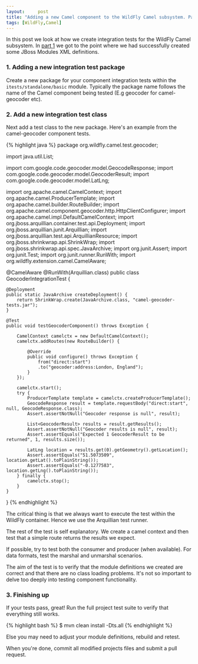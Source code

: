```yaml
---
layout:     post
title: "Adding a new Camel component to the WildFly Camel subsystem. Part 2"
tags: [WildFly,Camel]
---
```


In this post we look at how we create integration tests for the WildFly Camel subsystem. In [part 1](/2017/09/25/adding-a-new-component-to-the-wildfly-camel-subsystem-part1) we got to the point where we had successfully created some JBoss Modules XML definitions. 

### 1. Adding a new integration test package

Create a new package for your component integration tests within the `itests/standalone/basic` module. Typically the package name follows the name of the Camel component being tested (E.g geocoder for camel-geocoder etc).

### 2. Add a new integration test class

Next add a test class to the new package. Here's an example from the camel-geocoder component tests.

{% highlight java %}
package org.wildfly.camel.test.geocoder;

import java.util.List;

import com.google.code.geocoder.model.GeocodeResponse;
import com.google.code.geocoder.model.GeocoderResult;
import com.google.code.geocoder.model.LatLng;

import org.apache.camel.CamelContext;
import org.apache.camel.ProducerTemplate;
import org.apache.camel.builder.RouteBuilder;
import org.apache.camel.component.geocoder.http.HttpClientConfigurer;
import org.apache.camel.impl.DefaultCamelContext;
import org.jboss.arquillian.container.test.api.Deployment;
import org.jboss.arquillian.junit.Arquillian;
import org.jboss.arquillian.test.api.ArquillianResource;
import org.jboss.shrinkwrap.api.ShrinkWrap;
import org.jboss.shrinkwrap.api.spec.JavaArchive;
import org.junit.Assert;
import org.junit.Test;
import org.junit.runner.RunWith;
import org.wildfly.extension.camel.CamelAware;

@CamelAware
@RunWith(Arquillian.class)
public class GeocoderIntegrationTest {

    @Deployment
    public static JavaArchive createDeployment() {
        return ShrinkWrap.create(JavaArchive.class, "camel-geocoder-tests.jar");
    }

    @Test
    public void testGeocoderComponent() throws Exception {

        CamelContext camelctx = new DefaultCamelContext();
        camelctx.addRoutes(new RouteBuilder() {

            @Override
            public void configure() throws Exception {
                from("direct:start")
                .to("geocoder:address:London, England");
            }
        });

        camelctx.start();
        try {
            ProducerTemplate template = camelctx.createProducerTemplate();
            GeocodeResponse result = template.requestBody("direct:start", null, GeocodeResponse.class);
            Assert.assertNotNull("Geocoder response is null", result);

            List<GeocoderResult> results = result.getResults();
            Assert.assertNotNull("Geocoder results is null", result);
            Assert.assertEquals("Expected 1 GeocoderResult to be returned", 1, results.size());

            LatLng location = results.get(0).getGeometry().getLocation();
            Assert.assertEquals("51.5073509", location.getLat().toPlainString());
            Assert.assertEquals("-0.1277583", location.getLng().toPlainString());
        } finally {
            camelctx.stop();
        }
    }
}
{% endhighlight %}

The critical thing is that we always want to execute the test within the WildFly container. Hence we use the Arquillian test runner.

The rest of the test is self explanatory. We create a camel context and then test that a simple route returns the results we expect.

If possible, try to test both the consumer and producer (when available). For data formats, test the marshal and unmarshal scenarios.

The aim of the test is to verify that the module definitions we created are correct and that there are no class loading problems. It's not so important to delve too deeply into testing component functionality.

### 3. Finishing up

If your tests pass, great! Run the full project test suite to verify that everything still works.

{% highlight bash %}
$ mvn clean install -Dts.all
{% endhighlight %}

Else you may need to adjust your module definitions, rebuild and retest.

When you're done, commit all modified projects files and submit a pull request.
